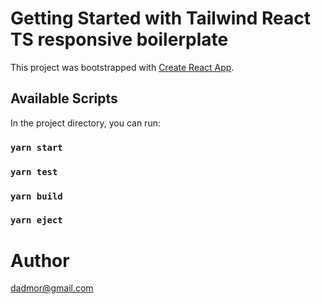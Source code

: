 # Getting Started with Tailwind React TS responsive boilerplate

This project was bootstrapped with [Create React App](https://github.com/facebook/create-react-app).

## Available Scripts

In the project directory, you can run:

### `yarn start`
### `yarn test`
### `yarn build`
### `yarn eject`

# Author

dadmor@gmail.com

